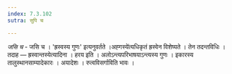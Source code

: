 ```yaml
---
index: 7.3.102
sutra: सुपि च

---
```

_जसि च_ - जसि च । 'ह्रस्वस्य गुणः' इत्यनुवर्तते ।अह्गस्ये॑त्यधिकृतं ह्रस्वेन विशेष्यते । तेन तदन्तविधिः । तदाह — ह्रस्वान्तस्येत्यादिना । हरय इति । अलोऽन्त्यपरिभाषयाऽन्त्यस्य गुणः । इकारस्य तालुस्थानसाम्यादेकारः । अयादेशः । रुत्वविसर्गाविति भावः । 